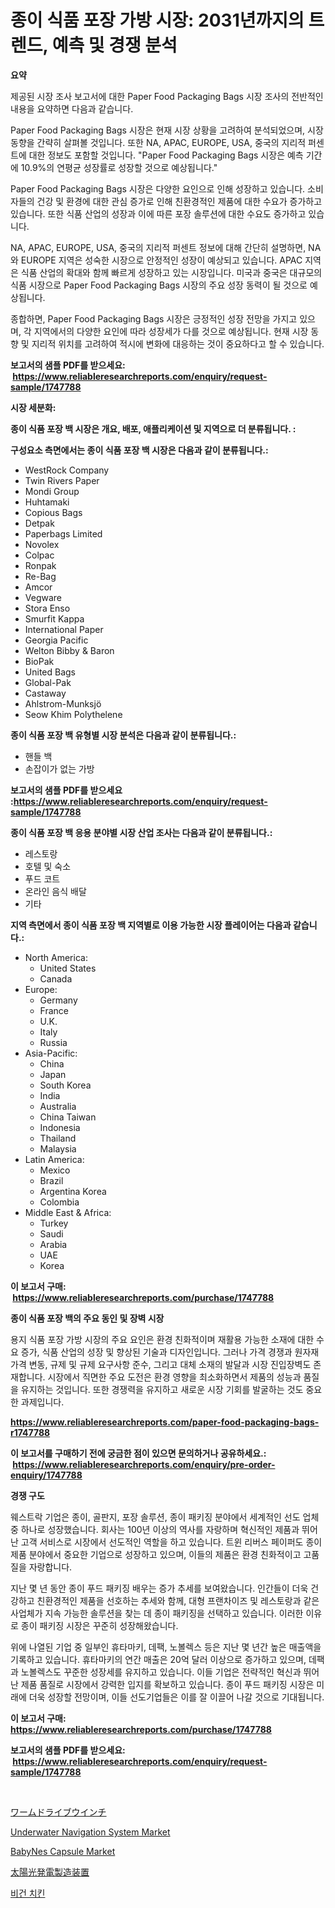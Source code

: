 <p><h1>종이 식품 포장 가방 시장: 2031년까지의 트렌드, 예측 및 경쟁 분석</h1></p><p><strong>요약</strong></p>
<p><p>제공된 시장 조사 보고서에 대한 Paper Food Packaging Bags 시장 조사의 전반적인 내용을 요약하면 다음과 같습니다. </p><p>Paper Food Packaging Bags 시장은 현재 시장 상황을 고려하여 분석되었으며, 시장 동향을 간략히 살펴볼 것입니다. 또한 NA, APAC, EUROPE, USA, 중국의 지리적 퍼센트에 대한 정보도 포함할 것입니다. "Paper Food Packaging Bags 시장은 예측 기간에 10.9%의 연평균 성장률로 성장할 것으로 예상됩니다." </p><p>Paper Food Packaging Bags 시장은 다양한 요인으로 인해 성장하고 있습니다. 소비자들의 건강 및 환경에 대한 관심 증가로 인해 친환경적인 제품에 대한 수요가 증가하고 있습니다. 또한 식품 산업의 성장과 이에 따른 포장 솔루션에 대한 수요도 증가하고 있습니다. </p><p>NA, APAC, EUROPE, USA, 중국의 지리적 퍼센트 정보에 대해 간단히 설명하면, NA와 EUROPE 지역은 성숙한 시장으로 안정적인 성장이 예상되고 있습니다. APAC 지역은 식품 산업의 확대와 함께 빠르게 성장하고 있는 시장입니다. 미국과 중국은 대규모의 식품 시장으로 Paper Food Packaging Bags 시장의 주요 성장 동력이 될 것으로 예상됩니다. </p><p>종합하면, Paper Food Packaging Bags 시장은 긍정적인 성장 전망을 가지고 있으며, 각 지역에서의 다양한 요인에 따라 성장세가 다를 것으로 예상됩니다. 현재 시장 동향 및 지리적 위치를 고려하여 적시에 변화에 대응하는 것이 중요하다고 할 수 있습니다.</p></p>
<p><strong>보고서의 샘플 PDF를 받으세요: &nbsp;<a href="https://www.reliableresearchreports.com/enquiry/request-sample/1747788">https://www.reliableresearchreports.com/enquiry/request-sample/1747788</a></strong></p>
<p><strong>시장 세분화:</strong></p>
<p><strong> 종이 식품 포장 백 시장은 개요, 배포, 애플리케이션 및 지역으로 더 분류됩니다. :</strong></p>
<p><strong>구성요소 측면에서는 종이 식품 포장 백 시장은 다음과 같이 분류됩니다.:</strong></p>
<p><ul><li>WestRock Company</li><li>Twin Rivers Paper</li><li>Mondi Group</li><li>Huhtamaki</li><li>Copious Bags</li><li>Detpak</li><li>Paperbags Limited</li><li>Novolex</li><li>Colpac</li><li>Ronpak</li><li>Re-Bag</li><li>Amcor</li><li>Vegware</li><li>Stora Enso</li><li>Smurfit Kappa</li><li>International Paper</li><li>Georgia Pacific</li><li>Welton Bibby & Baron</li><li>BioPak</li><li>United Bags</li><li>Global-Pak</li><li>Castaway</li><li>Ahlstrom-Munksjö</li><li>Seow Khim Polythelene</li></ul></p>
<p><strong> 종이 식품 포장 백 유형별 시장 분석은 다음과 같이 분류됩니다.:</strong></p>
<p><ul><li>핸들 백</li><li>손잡이가 없는 가방</li></ul></p>
<p><strong>보고서의 샘플 PDF를 받으세요 :<a href="https://www.reliableresearchreports.com/enquiry/request-sample/1747788">https://www.reliableresearchreports.com/enquiry/request-sample/1747788</a></strong></p>
<p><strong> 종이 식품 포장 백 응용 분야별 시장 산업 조사는 다음과 같이 분류됩니다.:</strong></p>
<p><ul><li>레스토랑</li><li>호텔 및 숙소</li><li>푸드 코트</li><li>온라인 음식 배달</li><li>기타</li></ul></p>
<p><strong>지역 측면에서 종이 식품 포장 백 지역별로 이용 가능한 시장 플레이어는 다음과 같습니다.:</strong></p>
<p><ul>
    <li>
        North America:
        <ul>
            <li>United States</li>
            <li>Canada</li>
        </ul>
    </li>
    <li>
        Europe:
        <ul>
            <li>Germany</li>
            <li>France</li>
            <li>U.K.</li>
            <li>Italy</li>
            <li>Russia</li>
        </ul>
    </li>
    <li>
        Asia-Pacific:
        <ul>
            <li>China</li>
            <li>Japan</li>
            <li>South Korea</li>
            <li>India</li>
            <li>Australia</li>
            <li>China Taiwan</li>
            <li>Indonesia</li>
            <li>Thailand</li>
            <li>Malaysia</li>
        </ul>
    </li>
    <li>
        Latin America:
        <ul>
            <li>Mexico</li>
            <li>Brazil</li>
            <li>Argentina Korea</li>
            <li>Colombia</li>
        </ul>
    </li>
    <li>
        Middle East & Africa:
        <ul>
            <li>Turkey</li>
            <li>Saudi</li>
            <li>Arabia</li>
            <li>UAE</li>
            <li>Korea</li>
        </ul>
    </li>
    </ul></p>
<p><strong>이 보고서 구매: &nbsp;<a href="https://www.reliableresearchreports.com/purchase/1747788">https://www.reliableresearchreports.com/purchase/1747788</a></strong></p>
<p><strong>종이 식품 포장 백의 주요 동인 및 장벽 시장</strong></p>
<p><p>용지 식품 포장 가방 시장의 주요 요인은 환경 친화적이며 재활용 가능한 소재에 대한 수요 증가, 식품 산업의 성장 및 향상된 기술과 디자인입니다. 그러나 가격 경쟁과 원자재 가격 변동, 규제 및 규제 요구사항 준수, 그리고 대체 소재의 발달과 시장 진입장벽도 존재합니다. 시장에서 직면한 주요 도전은 환경 영향을 최소화하면서 제품의 성능과 품질을 유지하는 것입니다. 또한 경쟁력을 유지하고 새로운 시장 기회를 발굴하는 것도 중요한 과제입니다.</p></p>
<p><strong><a href="https://www.reliableresearchreports.com/paper-food-packaging-bags-r1747788">https://www.reliableresearchreports.com/paper-food-packaging-bags-r1747788</a></strong></p>
<p><strong>이 보고서를 구매하기 전에 궁금한 점이 있으면 문의하거나 공유하세요.: &nbsp;<a href="https://www.reliableresearchreports.com/enquiry/pre-order-enquiry/1747788">https://www.reliableresearchreports.com/enquiry/pre-order-enquiry/1747788</a></strong></p>
<p><strong>경쟁 구도</strong></p>
<p><p>웨스트락 기업은 종이, 골판지, 포장 솔루션, 종이 패키징 분야에서 세계적인 선도 업체 중 하나로 성장했습니다. 회사는 100년 이상의 역사를 자랑하며 혁신적인 제품과 뛰어난 고객 서비스로 시장에서 선도적인 역할을 하고 있습니다. 트윈 리버스 페이퍼도 종이 제품 분야에서 중요한 기업으로 성장하고 있으며, 이들의 제품은 환경 친화적이고 고품질을 자랑합니다.</p><p>지난 몇 년 동안 종이 푸드 패키징 배우는 증가 추세를 보여왔습니다. 인간들이 더욱 건강하고 친환경적인 제품을 선호하는 추세와 함께, 대형 프랜차이즈 및 레스토랑과 같은 사업체가 지속 가능한 솔루션을 찾는 데 종이 패키징을 선택하고 있습니다. 이러한 이유로 종이 패키징 시장은 꾸준히 성장해왔습니다.</p><p>위에 나열된 기업 중 일부인 휴타마키, 데팩, 노볼렉스 등은 지난 몇 년간 높은 매출액을 기록하고 있습니다. 휴타마키의 연간 매출은 20억 달러 이상으로 증가하고 있으며, 데팩과 노볼렉스도 꾸준한 성장세를 유지하고 있습니다. 이들 기업은 전략적인 혁신과 뛰어난 제품 품질로 시장에서 강력한 입지를 확보하고 있습니다. 종이 푸드 패키징 시장은 미래에 더욱 성장할 전망이며, 이들 선도기업들은 이를 잘 이끌어 나갈 것으로 기대됩니다.</p></p>
<p><strong>이 보고서 구매: &nbsp; <a href="https://www.reliableresearchreports.com/purchase/1747788">https://www.reliableresearchreports.com/purchase/1747788</a></strong></p>
<p><strong>보고서의 샘플 PDF를 받으세요: &nbsp;<a href="https://www.reliableresearchreports.com/enquiry/request-sample/1747788">https://www.reliableresearchreports.com/enquiry/request-sample/1747788</a></strong><strong></strong></p>
<p>&nbsp;</p>
<p><p><a href="https://github.com/CloydAbbott2023/Market-Research-Report-List-1/blob/main/109812428344.md">ワームドライブウインチ</a></p><p><a href="https://github.com/julyju69/Market-Research-Report-List-2/blob/main/underwater-navigation-system-market.md">Underwater Navigation System Market</a></p><p><a href="https://issuu.com/reportprime-2/docs/babynes-capsule-market-size-2030.pptx">BabyNes Capsule Market</a></p><p><a href="https://github.com/AaronVargas43/Market-Research-Report-List-1/blob/main/821359328343.md">太陽光発電製造装置</a></p><p><a href="https://github.com/JackieFauhey9089475/Market-Research-Report-List-1/blob/main/635309425683.md">비건 치킨</a></p></p>